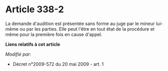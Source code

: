 # Article 338-2

La demande d'audition est présentée sans forme au juge par le mineur lui-même ou par les parties. Elle peut l'être en tout
état de la procédure et même pour la première fois en cause d'appel.

**Liens relatifs à cet article**

_Modifié par_:

  - Décret n°2009-572 du 20 mai 2009 - art. 1
